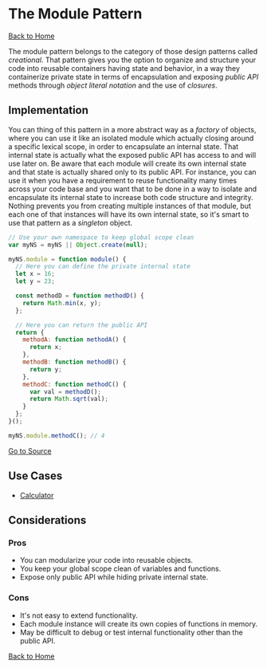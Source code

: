 # The Module Pattern #

[Back to Home](../../../../)

The module pattern belongs to the category of those design patterns called *creational*. That pattern gives you the option to organize and structure your code into reusable containers having state and behavior, in a way they containerize private state in terms of encapsulation and exposing *public API* methods through *object literal notation* and the use of *closures*.

## Implementation ##

You can thing of this pattern in a more abstract way as a *factory* of objects, where you can use it like an isolated module which actually closing around a specific lexical scope, in order to encapsulate an internal state. That internal state is actually what the exposed public API has access to and will use later on. Be aware that each module will create its own internal state and that state is actually shared only to its public API. For instance, you can use it when you have a requirement to reuse functionality many times across your code base and you want that to be done in a way to isolate and encapsulate its internal state to increase both code structure and integrity. Nothing prevents you from creating multiple instances of that module, but each one of that instances will have its own internal state, so it's smart to use that pattern as a *singleton* object.

```JavaScript
// Use your own namespace to keep global scope clean
var myNS = myNS || Object.create(null);

myNS.module = function module() {
  // Here you can define the private internal state
  let x = 16;
  let y = 23;

  const methodD = function methodD() {
    return Math.min(x, y);
  };

  // Here you can return the public API
  return {
    methodA: function methodA() {
      return x;
    },
    methodB: function methodB() {
      return y;
    },
    methodC: function methodC() {
      var val = methodD();
      return Math.sqrt(val);
    }
  };
}();

myNS.module.methodC(); // 4
```

[Go to Source](index.js)

## Use Cases ##
* [Calculator](calculator.js)

## Considerations ##

### Pros ###
* You can modularize your code into reusable objects.
* You keep your global scope clean of variables and functions.
* Expose only public API while hiding private internal state.

### Cons ###
* It's not easy to extend functionality.
* Each module instance will create its own copies of functions in memory.
* May be difficult to debug or test internal functionality other than the public API.

[Back to Home](../../../../)
